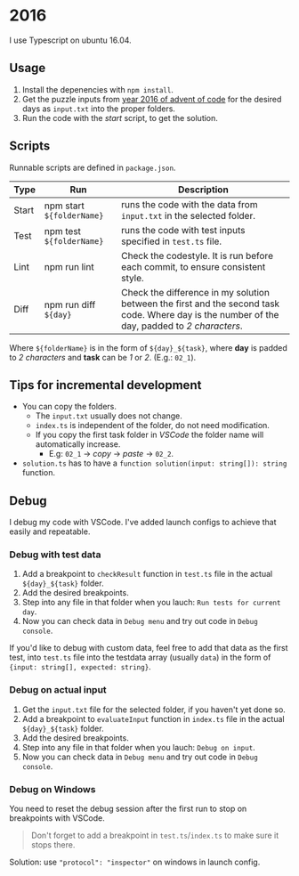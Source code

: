 # 2016

I use Typescript on ubuntu 16.04.

## Usage

1. Install the depenencies with `npm install`.
1. Get the puzzle inputs from [year 2016 of advent of code](https://adventofcode.com/2016) for the desired days as `input.txt` into the proper folders.
1. Run the code with the *start* script, to get the solution.

## Scripts

Runnable scripts are defined in `package.json`.

Type  | Run                       | Description
----  | ----                      | ----
Start | npm start `${folderName}` | runs the code with the data from `input.txt` in the selected folder.
Test  | npm test  `${folderName}` | runs the code with test inputs specified in `test.ts` file.
Lint  | npm run lint              | Check the codestyle. It is run before each commit, to ensure consistent style.
Diff  | npm run diff `${day}` | Check the difference in my solution between the first and the second task code. Where day is the number of the day, padded to *2 characters*.

Where `${folderName}` is in the form of `${day}_${task}`, where **day** is padded to *2 characters* and **task** can be *1* or *2*. (E.g.: `02_1`).

## Tips for incremental development

* You can copy the folders.
  * The `input.txt` usually does not change.
  * `index.ts` is independent of the folder, do not need modification.
  * If you copy the first task folder in *VSCode* the folder name will automatically increase.
    * E.g: `02_1` -> *copy* -> *paste* -> `02_2`.
* `solution.ts` has to have a `function solution(input: string[]): string` function.

## Debug

I debug my code with VSCode. I've added launch configs to achieve that easily and repeatable.

### Debug with test data

1. Add a breakpoint to `checkResult` function in `test.ts` file in the actual `${day}_${task}` folder.
1. Add the desired breakpoints.
1. Step into any file in that folder when you lauch: `Run tests for current day`.
1. Now you can check data in `Debug menu` and try out code in `Debug console`.

If you'd like to debug with custom data, feel free to add that data as the first test, into `test.ts` file into the testdata array (usually `data`) in the form of `{input: string[], expected: string}`.

### Debug on actual input

1. Get the `input.txt` file for the selected folder, if you haven't yet done so.
1. Add a breakpoint to `evaluateInput` function in `index.ts` file in the actual `${day}_${task}` folder.
1. Add the desired breakpoints.
1. Step into any file in that folder when you lauch: `Debug on input`.
1. Now you can check data in `Debug menu` and try out code in `Debug console`.

### Debug on Windows

You need to reset the debug session after the first run to stop on breakpoints with VSCode.

> Don't forget to add a breakpoint in `test.ts`/`index.ts` to make sure it stops there.

Solution: use `"protocol": "inspector"` on windows in launch config.
